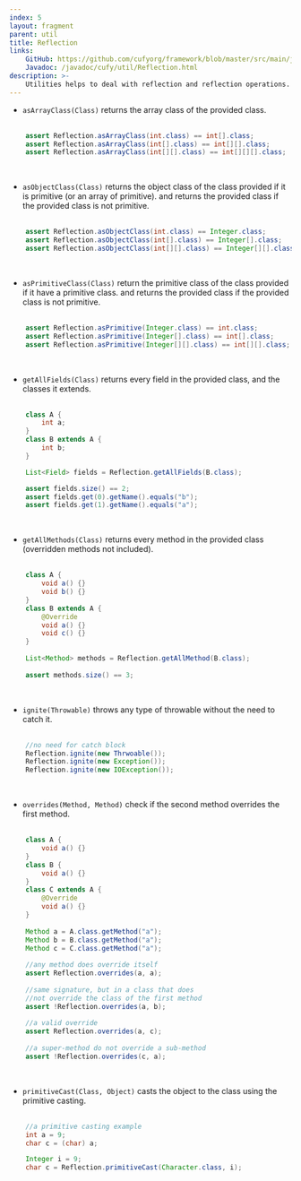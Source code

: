 ```yaml
---
index: 5
layout: fragment
parent: util
title: Reflection
links:
    GitHub: https://github.com/cufyorg/framework/blob/master/src/main/java/cufy/util/Reflection.java
    Javadoc: /javadoc/cufy/util/Reflection.html
description: >-
    Utilities helps to deal with reflection and reflection operations.
---
```


- `asArrayClass(Class)` returns the array class of the provided class.
<br><br>
```java 
    assert Reflection.asArrayClass(int.class) == int[].class;
    assert Reflection.asArrayClass(int[].class) == int[][].class;
    assert Reflection.asArrayClass(int[][].class) == int[][][].class;
```
<br>

- `asObjectClass(Class)` returns the object class of the class 
provided if it is primitive (or an array of primitive). and returns
the provided class if the provided class is not primitive.
<br><br>
```java 
    assert Reflection.asObjectClass(int.class) == Integer.class;
    assert Reflection.asObjectClass(int[].class) == Integer[].class;
    assert Reflection.asObjectClass(int[][].class) == Integer[][].class;
```
<br>

- `asPrimitiveClass(Class)` return the primitive class of the class
provided if it have a primitive class. and returns the provided class
if the provided class is not primitive.
<br><br>
```java 
    assert Reflection.asPrimitive(Integer.class) == int.class;
    assert Reflection.asPrimitive(Integer[].class) == int[].class;
    assert Reflection.asPrimitive(Integer[][].class) == int[][].class;
```
<br>

- `getAllFields(Class)` returns every field in the provided class, and
the classes it extends. 
<br><br>
```java 
    class A {
        int a;
    }
    class B extends A {
        int b;
    }

    List<Field> fields = Reflection.getAllFields(B.class);

    assert fields.size() == 2;
    assert fields.get(0).getName().equals("b");
    assert fields.get(1).getName().equals("a");
```
<br>

- `getAllMethods(Class)` returns every method in the provided class
(overridden methods not included).
<br><br>
```java 
    class A {
        void a() {}
        void b() {}
    }
    class B extends A {
        @Override
        void a() {}
        void c() {}
    }
    
    List<Method> methods = Reflection.getAllMethod(B.class);
    
    assert methods.size() == 3;
```
<br>

- `ignite(Throwable)` throws any type of throwable without the need
to catch it.
<br><br>
```java 
    //no need for catch block
    Reflection.ignite(new Thrwoable());
    Reflection.ignite(new Exception());
    Reflection.ignite(new IOException());
```
<br>

- `overrides(Method, Method)` check if the second method overrides the
first method.
<br><br>
```java 
    class A {
        void a() {}
    }
    class B {
        void a() {}
    }
    class C extends A {
        @Override
        void a() {}
    }
    
    Method a = A.class.getMethod("a");
    Method b = B.class.getMethod("a");
    Method c = C.class.getMethod("a");
    
    //any method does override itself
    assert Reflection.overrides(a, a);
    
    //same signature, but in a class that does
    //not override the class of the first method
    assert !Reflection.overrides(a, b);
    
    //a valid override
    assert Reflection.overrides(a, c);
    
    //a super-method do not override a sub-method
    assert !Reflection.overrides(c, a);
```
<br>

- `primitiveCast(Class, Object)` casts the object to the class using
the primitive casting.
<br><br>
```java 
    //a primitive casting example
    int a = 9;
    char c = (char) a;
```
```java 
    Integer i = 9;
    char c = Reflection.primitiveCast(Character.class, i);
```